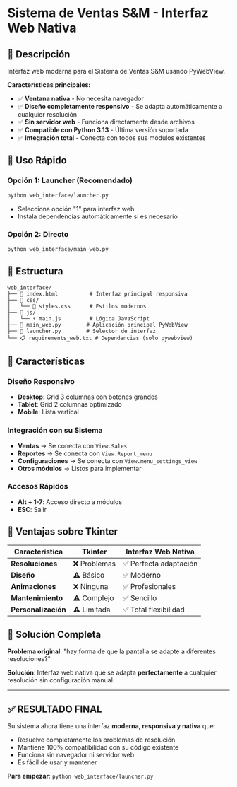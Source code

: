 # Sistema de Ventas S&M - Interfaz Web Nativa

## 🌟 Descripción

Interfaz web moderna para el Sistema de Ventas S&M usando PyWebView. 

**Características principales:**
- ✅ **Ventana nativa** - No necesita navegador
- ✅ **Diseño completamente responsivo** - Se adapta automáticamente a cualquier resolución
- ✅ **Sin servidor web** - Funciona directamente desde archivos
- ✅ **Compatible con Python 3.13** - Última versión soportada
- ✅ **Integración total** - Conecta con todos sus módulos existentes

## 🚀 Uso Rápido

### Opción 1: Launcher (Recomendado)
```bash
python web_interface/launcher.py
```
- Selecciona opción "1" para interfaz web
- Instala dependencias automáticamente si es necesario

### Opción 2: Directo
```bash
python web_interface/main_web.py
```

## 📁 Estructura

```
web_interface/
├── 📄 index.html          # Interfaz principal responsiva
├── 📁 css/
│   └── 🎨 styles.css      # Estilos modernos
├── 📁 js/
│   └── ⚡ main.js         # Lógica JavaScript
├── 🐍 main_web.py        # Aplicación principal PyWebView
├── 🚀 launcher.py        # Selector de interfaz
└── 📋 requirements_web.txt # Dependencias (solo pywebview)
```

## 🎨 Características

### Diseño Responsivo
- **Desktop**: Grid 3 columnas con botones grandes
- **Tablet**: Grid 2 columnas optimizado  
- **Mobile**: Lista vertical

### Integración con su Sistema
- **Ventas** → Se conecta con `View.Sales`
- **Reportes** → Se conecta con `View.Report_menu`
- **Configuraciones** → Se conecta con `View.menu_settings_view`
- **Otros módulos** → Listos para implementar

### Accesos Rápidos
- **Alt + 1-7**: Acceso directo a módulos
- **ESC**: Salir

## 🔧 Ventajas sobre Tkinter

| Característica | Tkinter | Interfaz Web Nativa |
|----------------|---------|-------------------|
| **Resoluciones** | ❌ Problemas | ✅ Perfecta adaptación |
| **Diseño** | ⚠️ Básico | ✅ Moderno |
| **Animaciones** | ❌ Ninguna | ✅ Profesionales |
| **Mantenimiento** | ⚠️ Complejo | ✅ Sencillo |
| **Personalización** | ⚠️ Limitada | ✅ Total flexibilidad |

## 🎯 Solución Completa

**Problema original**: "hay forma de que la pantalla se adapte a diferentes resoluciones?"

**Solución**: Interfaz web nativa que se adapta **perfectamente** a cualquier resolución sin configuración manual.

---

## ✅ RESULTADO FINAL

Su sistema ahora tiene una interfaz **moderna, responsiva y nativa** que:
- Resuelve completamente los problemas de resolución
- Mantiene 100% compatibilidad con su código existente  
- Funciona sin navegador ni servidor web
- Es fácil de usar y mantener

**Para empezar**: `python web_interface/launcher.py`